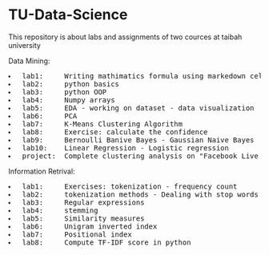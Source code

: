 # TU-Data-Science

This repository is about labs and assignments of two cources at taibah university

Data Mining:
<pre>
<li> lab1:     Writing mathimatics formula using markedown cell in jupyter notebook
<li> lab2:     python basics
<li> lab3:     python OOP
<li> lab4:     Numpy arrays
<li> lab5:     EDA - working on dataset - data visualization
<li> lab6:     PCA
<li> lab7:     K-Means Clustering Algorithm
<li> lab8:     Exercise: calculate the confidence
<li> lab9:     Bernoulli Banive Bayes - Gaussian Naive Bayes
<li> lab10:    Linear Regression - Logistic regression
<li> project:  Complete clustering analysis on "Facebook Live Sellers in Thailand Data Set"
</pre>

Information Retrival:
<pre>
<li> lab1:     Exercises: tokenization - frequency count 
<li> lab2:     tokenization methods - Dealing with stop words
<li> lab3:     Regular expressions
<li> lab4:     stemming
<li> lab5:     Similarity measures
<li> lab6:     Unigram inverted index
<li> lab7:     Positional index
<li> lab8:     Compute TF-IDF score in python
</pre>
